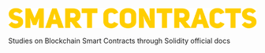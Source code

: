 ![alt text](.github/images/thumb.png)

Studies on Blockchain Smart Contracts through Solidity official docs 
